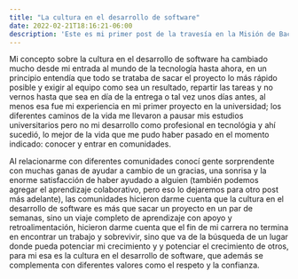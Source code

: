 ```yaml
---
title: "La cultura en el desarrollo de software"
date: 2022-02-21T18:16:21-06:00
description: 'Este es mi primer post de la travesía en la Misión de Backend con Node JS de Launch X.'
---
```


Mi concepto sobre la cultura en el desarrollo de software ha cambiado mucho desde mi entrada al mundo de la tecnología hasta ahora, en un principio entendía que todo se trataba de sacar el proyecto lo más rápido posible y exigir al equipo como sea un resultado, repartir las tareas y no vernos hasta que sea en día de la entrega o tal vez unos días antes, al menos esa fue mi experiencia en mi primer proyecto en la universidad; los diferentes caminos de la vida me llevaron a pausar mis estudios universitarios pero no mi desarrollo como profesional en tecnológia y ahí sucedió, lo mejor de la vida que me pudo haber pasado en el momento indicado: conocer y entrar en comunidades. 

Al relacionarme con diferentes comunidades conocí gente sorprendente con muchas ganas de ayudar a cambio de un gracias, una sonrisa y la enorme satisfacción de haber ayudado a alguien (también podemos agregar el aprendizaje colaborativo, pero eso lo dejaremos para otro post más adelante), las comunidades hicieron darme cuenta que la cultura en el desarrollo de software es más que sacar un proyecto en un par de semanas, sino un viaje completo de aprendizaje con apoyo y retroalimentación, hicieron darme cuenta que el fin de mi carrera no termina en encontrar un trabajo y sobrevivir, sino que va de la búsqueda de un lugar donde pueda potenciar mi crecimiento y y potenciar el crecimiento de otros, para mi esa es la cultura en el desarrollo de software, que además se complementa con diferentes valores como el respeto y la confianza.
